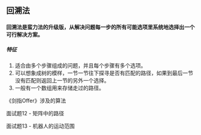 ## 回溯法

#### 回溯法是蛮力法的升级版，从解决问题每一步的所有可能选项里系统地选择出一个可行解决方案。



##### 特征

1. 适合由多个步骤组成的问题，并且每个步骤有多个选项。
2. 可以想象成树的模样，一节一节往下探寻是否有匹配的路径，如果到最后一节没有匹配则返回上一节的另外一个选择。
3. 一般有一个数组用来存储走过的路径。



《剑指Offer》涉及的算法

面试题12 - 矩阵中的路径

面试题13 - 机器人的运动范围

